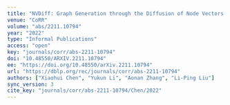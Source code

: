 ```yaml
---
title: "NVDiff: Graph Generation through the Diffusion of Node Vectors."
venue: "CoRR"
volume: "abs/2211.10794"
year: "2022"
type: "Informal Publications"
access: "open"
key: "journals/corr/abs-2211-10794"
doi: "10.48550/ARXIV.2211.10794"
ee: "https://doi.org/10.48550/arXiv.2211.10794"
url: "https://dblp.org/rec/journals/corr/abs-2211-10794"
authors: ["Xiaohui Chen", "Yukun Li", "Aonan Zhang", "Li-Ping Liu"]
sync_version: 3
cite_key: "journals/corr/abs-2211-10794/Chen/2022"
---
```

